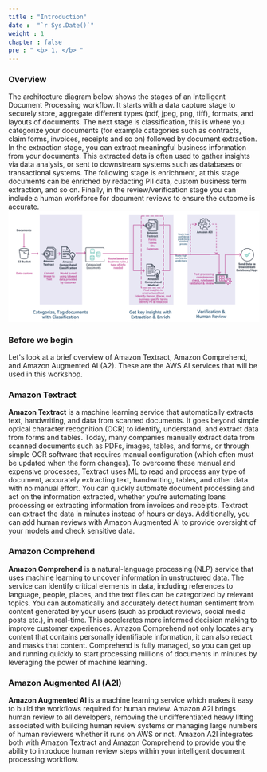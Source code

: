 ```yaml
---
title : "Introduction"
date :  "`r Sys.Date()`" 
weight : 1 
chapter : false
pre : " <b> 1. </b> "
---
```


### **Overview**
The architecture diagram below shows the stages of an Intelligent Document Processing workflow. It starts with a data capture stage to securely store, aggregate different types (pdf, jpeg, png, tiff), formats, and layouts of documents. The next stage is classification, this is where you categorize your documents (for example categories such as contracts, claim forms, invoices, receipts and so on) followed by document extraction. In the extraction stage, you can extract meaningful business information from your documents. This extracted data is often used to gather insights via data analysis, or sent to downstream systems such as databases or transactional systems. The following stage is enrichment, at this stage documents can be enriched by redacting PII data, custom business term extraction, and so on. Finally, in the review/verification stage you can include a human workforce for document reviews to ensure the outcome is accurate.
 ![s1](./static/images/2.prerequisite/idp_arc_2.png)

### Before we begin
Let's look at a brief overview of Amazon Textract, Amazon Comprehend, and Amazon Augmented AI (A2). These are the AWS AI services that will be used in this workshop.

### Amazon Textract
**Amazon Textract** is a machine learning service that automatically extracts text, handwriting, and data from scanned documents. It goes beyond simple optical character recognition (OCR) to identify, understand, and extract data from forms and tables. Today, many companies manually extract data from scanned documents such as PDFs, images, tables, and forms, or through simple OCR software that requires manual configuration (which often must be updated when the form changes). To overcome these manual and expensive processes, Textract uses ML to read and process any type of document, accurately extracting text, handwriting, tables, and other data with no manual effort. You can quickly automate document processing and act on the information extracted, whether you’re automating loans processing or extracting information from invoices and receipts. Textract can extract the data in minutes instead of hours or days. Additionally, you can add human reviews with Amazon Augmented AI to provide oversight of your models and check sensitive data.

### Amazon Comprehend
**Amazon Comprehend** is a natural-language processing (NLP) service that uses machine learning to uncover information in unstructured data. The service can identify critical elements in data, including references to language, people, places, and the text files can be categorized by relevant topics. You can automatically and accurately detect human sentiment from content generated by your users (such as product reviews, social media posts etc.), in real-time. This accelerates more informed decision making to improve customer experiences. Amazon Comprehend not only locates any content that contains personally identifiable information, it can also redact and masks that content. Comprehend is fully managed, so you can get up and running quickly to start processing millions of documents in minutes by leveraging the power of machine learning.

### Amazon Augmented AI (A2I)
**Amazon Augmented AI** is a machine learning service which makes it easy to build the workflows required for human review. Amazon A2I brings human review to all developers, removing the undifferentiated heavy lifting associated with building human review systems or managing large numbers of human reviewers whether it runs on AWS or not. Amazon A2I integrates both with Amazon Textract  and Amazon Comprehend  to provide you the ability to introduce human review steps within your intelligent document processing workflow.
